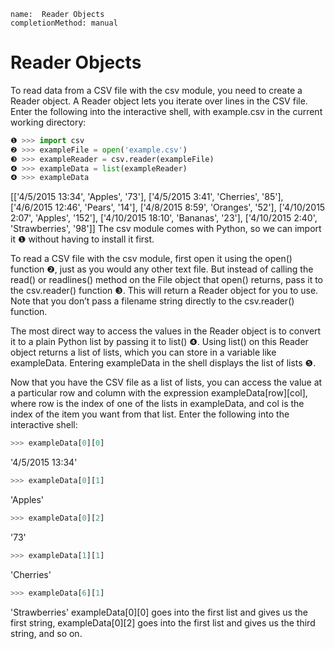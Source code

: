 ```ngMeta
name:  Reader Objects
completionMethod: manual
```
# Reader Objects
To read data from a CSV file with the csv module, you need to create a Reader object. A Reader object lets you iterate over lines in the CSV file. Enter the following into the interactive shell, with example.csv in the current working directory:

```python
❶ >>> import csv
❷ >>> exampleFile = open('example.csv')
❸ >>> exampleReader = csv.reader(exampleFile)
❹ >>> exampleData = list(exampleReader)
❹ >>> exampleData
```
   [['4/5/2015 13:34', 'Apples', '73'], ['4/5/2015 3:41', 'Cherries', '85'],
   ['4/6/2015 12:46', 'Pears', '14'], ['4/8/2015 8:59', 'Oranges', '52'],
   ['4/10/2015 2:07', 'Apples', '152'], ['4/10/2015 18:10', 'Bananas', '23'],
   ['4/10/2015 2:40', 'Strawberries', '98']]
The csv module comes with Python, so we can import it ❶ without having to install it first.

To read a CSV file with the csv module, first open it using the open() function ❷, just as you would any other text file. But instead of calling the read() or readlines() method on the File object that open() returns, pass it to the csv.reader() function ❸. This will return a Reader object for you to use. Note that you don’t pass a filename string directly to the csv.reader() function.

The most direct way to access the values in the Reader object is to convert it to a plain Python list by passing it to list() ❹. Using list() on this Reader object returns a list of lists, which you can store in a variable like exampleData. Entering exampleData in the shell displays the list of lists ❺.

Now that you have the CSV file as a list of lists, you can access the value at a particular row and column with the expression exampleData[row][col], where row is the index of one of the lists in exampleData, and col is the index of the item you want from that list. Enter the following into the interactive shell:

```python
>>> exampleData[0][0]
```
'4/5/2015 13:34'
```python
>>> exampleData[0][1]
```
'Apples'
```python
>>> exampleData[0][2]
```
'73'
```python
>>> exampleData[1][1]
```
'Cherries'
```python
>>> exampleData[6][1]
```
'Strawberries'
exampleData[0][0] goes into the first list and gives us the first string, exampleData[0][2] goes into the first list and gives us the third string, and so on.